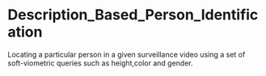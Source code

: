 # Description_Based_Person_Identification
Locating a particular  person in a given surveillance video using a set of soft-viometric queries such as height,color and gender.
